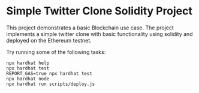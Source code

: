 # Simple Twitter Clone Solidity Project

This project demonstrates a basic Blockchain use case. The project implements a simple twitter clone with basic functionality using solidity and deployed on the Ethereum testnet. 

Try running some of the following tasks:

```shell
npx hardhat help
npx hardhat test
REPORT_GAS=true npx hardhat test
npx hardhat node
npx hardhat run scripts/deploy.js
```
